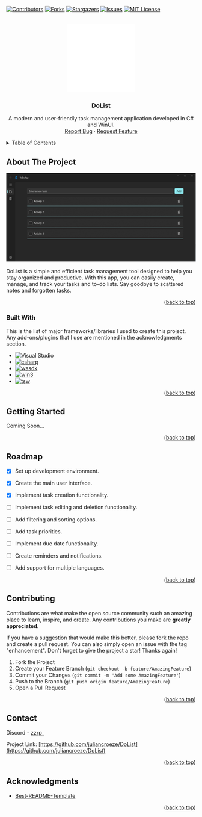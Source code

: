 <!-- Improved compatibility of back to top link: See: https://github.com/juliancroeze/DoList/pull/73 -->
<a name="readme-top"></a>
<!--
*** Thanks for checking out the DoList. If you have a suggestion
*** that would make this better, please fork the repo and create a pull request
*** or simply open an issue with the tag "enhancement".
*** Don't forget to give the project a star!
*** Thanks again! Now go create something AMAZING! :D
-->



<!-- PROJECT SHIELDS -->
<!--
*** I'm using markdown "reference style" links for readability.
*** Reference links are enclosed in brackets [ ] instead of parentheses ( ).
*** See the bottom of this document for the declaration of the reference variables
*** for contributors-url, forks-url, etc. This is an optional, concise syntax you may use.
*** https://www.markdownguide.org/basic-syntax/#reference-style-links
-->
[![Contributors][contributors-shield]][contributors-url]
[![Forks][forks-shield]][forks-url]
[![Stargazers][stars-shield]][stars-url]
[![Issues][issues-shield]][issues-url]
[![MIT License][license-shield]][license-url]



<!-- PROJECT LOGO -->
<br />
<div align="center">
  <a href="https://github.com/juliancroeze/DoList">
    <img src="ToDoApp/Assets/LogoWhite.png" alt="Logo" style="width: 180px; height: 180px;">

  </a>

  <h3 align="center">DoList</h3>

  <p align="center">
    A modern and user-friendly task management application developed in C# and WinUI.
    <br />
    <a href="https://github.com/juliancroeze/DoList/issues">Report Bug</a>
    ·
    <a href="https://github.com/juliancroeze/DoList/issues">Request Feature</a>
  </p>
</div>



<!-- TABLE OF CONTENTS -->
<details>
  <summary>Table of Contents</summary>
  <ol>
    <li>
      <a href="#about-the-project">About The Project</a>
      <ul>
        <li><a href="#built-with">Built With</a></li>
      </ul>
    </li>
    <li>
      <a href="#getting-started">Getting Started</a>
      <ul>
        <li><a href="#prerequisites">Prerequisites</a></li>
        <li><a href="#installation">Installation</a></li>
      </ul>
    </li>
    <li><a href="#usage">Usage</a></li>
    <li><a href="#roadmap">Roadmap</a></li>
    <li><a href="#contributing">Contributing</a></li>
    <li><a href="#license">License</a></li>
    <li><a href="#contact">Contact</a></li>
    <li><a href="#acknowledgments">Acknowledgments</a></li>
  </ol>
</details>



<!-- ABOUT THE PROJECT -->
## About The Project

[![DoList Screen Shot][product-screenshot]](https://example.com)

DoList is a simple and efficient task management tool designed to help you stay organized and productive. With this app, you can easily create, manage, and track your tasks and to-do lists. Say goodbye to scattered notes and forgotten tasks.



<p align="right">(<a href="#readme-top">back to top</a>)</p>



### Built With

This is the list of major frameworks/libraries I used to create this project. Any add-ons/plugins that I use are mentioned in the  acknowledgments section.

* ![Visual Studio](https://img.shields.io/badge/Visual%20Studio-5C2D91.svg?style=for-the-badge&logo=visual-studio&logoColor=white)
* [![csharp][csharp]][csharp-url]
* [![wasdk][wasdk]][wasdk-url]
* [![win3][win3]][win3-url]
* [![tsw][tsw]][tsw-url]

<p align="right">(<a href="#readme-top">back to top</a>)</p>



<!-- GETTING STARTED -->
## Getting Started

Coming Soon...

<p align="right">(<a href="#readme-top">back to top</a>)</p>

<!-- ROADMAP -->
## Roadmap

- [x] Set up development environment.
- [x] Create the main user interface.
- [x] Implement task creation functionality.
- [ ] Implement task editing and deletion functionality.
- [ ] Add filtering and sorting options.
- [ ] Add task priorities.
- [ ] Implement due date functionality.
- [ ] Create reminders and notifications.
- [ ] Add support for multiple languages.


<p align="right">(<a href="#readme-top">back to top</a>)</p>



<!-- CONTRIBUTING -->
## Contributing

Contributions are what make the open source community such an amazing place to learn, inspire, and create. Any contributions you make are **greatly appreciated**.

If you have a suggestion that would make this better, please fork the repo and create a pull request. You can also simply open an issue with the tag "enhancement".
Don't forget to give the project a star! Thanks again!

1. Fork the Project
2. Create your Feature Branch (`git checkout -b feature/AmazingFeature`)
3. Commit your Changes (`git commit -m 'Add some AmazingFeature'`)
4. Push to the Branch (`git push origin feature/AmazingFeature`)
5. Open a Pull Request

<p align="right">(<a href="#readme-top">back to top</a>)</p>

<!-- CONTACT -->
## Contact

Discord - [zzrp_](https://discordapp.com/users/1013574223396089890)

Project Link: [https://github.com/juliancroeze/DoList](https://github.com/juliancroeze/DoList)

<p align="right">(<a href="#readme-top">back to top</a>)</p>



<!-- ACKNOWLEDGMENTS -->
## Acknowledgments

* [Best-README-Template](https://github.com/othneildrew/Best-README-Template)



<p align="right">(<a href="#readme-top">back to top</a>)</p>



<!-- MARKDOWN LINKS & IMAGES -->
<!-- https://www.markdownguide.org/basic-syntax/#reference-style-links -->
[product-screenshot]: ToDoApp/Assets/Screenshot.PNG
[contributors-shield]: https://img.shields.io/github/contributors/juliancroeze/DoList.svg?style=for-the-badge
[contributors-url]: https://github.com/juliancroeze/DoList/graphs/contributors
[forks-shield]: https://img.shields.io/github/forks/juliancroeze/DoList.svg?style=for-the-badge
[forks-url]: https://github.com/juliancroeze/DoList/network/members
[stars-shield]: https://img.shields.io/github/stars/juliancroeze/DoList.svg?style=for-the-badge
[stars-url]: https://github.com/juliancroeze/DoList/stargazers
[issues-shield]: https://img.shields.io/github/issues/juliancroeze/DoList.svg?style=for-the-badge
[issues-url]: https://github.com/juliancroeze/DoList/issues
[license-shield]: https://img.shields.io/github/license/juliancroeze/DoList.svg?style=for-the-badge
[license-url]: https://github.com/juliancroeze/DoList/blob/master/LICENSE.txt
[linkedin-shield]: https://img.shields.io/badge/-LinkedIn-black.svg?style=for-the-badge&logo=linkedin&colorB=555
[linkedin-url]: https://linkedin.com/in/juliancroeze
[Next.js]: https://img.shields.io/badge/next.js-000000?style=for-the-badge&logo=nextdotjs&logoColor=white
[Next-url]: https://nextjs.org/
[React.js]: https://img.shields.io/badge/React-20232A?style=for-the-badge&logo=react&logoColor=61DAFB
[React-url]: https://reactjs.org/
[Vue.js]: https://img.shields.io/badge/Vue.js-35495E?style=for-the-badge&logo=vuedotjs&logoColor=4FC08D
[Vue-url]: https://vuejs.org/
[Angular.io]: https://img.shields.io/badge/Angular-DD0031?style=for-the-badge&logo=angular&logoColor=white
[Angular-url]: https://angular.io/
[Svelte.dev]: https://img.shields.io/badge/Svelte-4A4A55?style=for-the-badge&logo=svelte&logoColor=FF3E00
[Svelte-url]: https://svelte.dev/
[Laravel.com]: https://img.shields.io/badge/Laravel-FF2D20?style=for-the-badge&logo=laravel&logoColor=white
[Laravel-url]: https://laravel.com
[product-screenshot]: ToDoApp/Assets/Screenshot.PNG
[Bootstrap.com]: https://img.shields.io/badge/Bootstrap-563D7C?style=for-the-badge&logo=bootstrap&logoColor=white
[Bootstrap-url]: https://getbootstrap.com
[JQuery.com]: https://img.shields.io/badge/jQuery-0769AD?style=for-the-badge&logo=jquery&logoColor=white
[JQuery-url]: https://jquery.com 
[csharp]: https://img.shields.io/badge/C_Sharp-239120?style=for-the-badge&logo=csharp&logoColor=white
[csharp-url]: https://learn.microsoft.com/en-us/dotnet/csharp/
[wasdk]: https://img.shields.io/badge/Windows_App_SDK-0078D4?style=for-the-badge&logo=windows11&logoColor=white
[wasdk-url]: https://learn.microsoft.com/en-us/windows/apps/windows-app-sdk/
[win3]: https://img.shields.io/badge/WinUI_3-ffb900?style=for-the-badge&logo=windows11&logoColor=white
[win3-url]: https://learn.microsoft.com/en-us/windows/apps/winui/winui3/
[tsw]: https://img.shields.io/badge/Template_Studio_for_WinUI-0078D4?style=for-the-badge&logo=windows11&logoColor=white
[tsw-url]: https://marketplace.visualstudio.com/items?itemName=TemplateStudio.TemplateStudioForWinUICs
